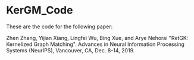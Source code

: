 # KerGM_Code

These are the code for the following paper:

Zhen Zhang, Yijian Xiang, Lingfei Wu, Bing Xue, and Arye Nehorai "RetGK: Kernelized Graph Matching". Advances in Neural Information Processing Systems (NeurIPS), Vancouver, CA, Dec. 8-14, 2019.
